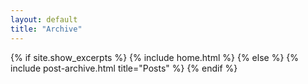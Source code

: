 ```yaml
---
layout: default
title: "Archive"
---
```


{% if site.show_excerpts %} {% include home.html %} {% else %} {% include
post-archive.html title="Posts" %} {% endif %}
